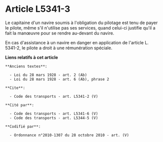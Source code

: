 # Article L5341-3

Le capitaine d'un navire soumis à l'obligation du pilotage est tenu de payer le pilote, même s'il n'utilise pas ses services,
quand celui-ci justifie qu'il a fait la manœuvre pour se rendre au-devant du navire. 

En cas d'assistance à un navire en danger en application de l'article L. 5341-2, le pilote a droit à une rémunération
spéciale.

**Liens relatifs à cet article**

	**Anciens textes**:

	  - Loi du 28 mars 1928 - art. 2 (Ab)
	  - Loi du 28 mars 1928 - art. 6 (Ab), phrase 2

	**Cite**:

	  - Code des transports - art. L5341-2 (V)

	**Cité par**:

	  - Code des transports - art. L5341-6 (V)
	  - Code des transports - art. L5344-5 (V)

	**Codifié par**:

	  - Ordonnance n°2010-1307 du 28 octobre 2010 - art. (V)
